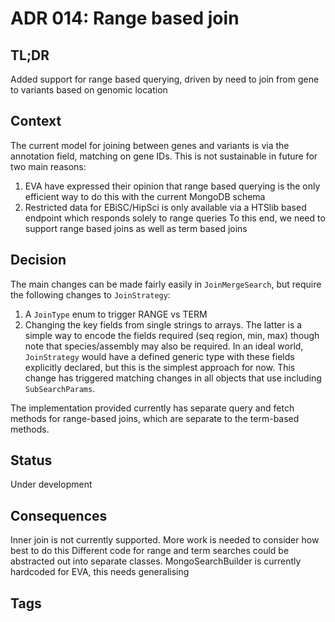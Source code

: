 # ADR 014: Range based join 

## TL;DR
Added support for range based querying, driven by need to join from gene to variants based on genomic location

## Context
The current model for joining between genes and variants is via the annotation field, matching on gene IDs. 
This is not sustainable in future for two main reasons:
1. EVA have expressed their opinion that range based querying is the only efficient way to do this with the current MongoDB schema
2. Restricted data for EBiSC/HipSci is only available via a HTSlib based endpoint which responds solely to range queries
To this end, we need to support range based joins as well as term based joins

## Decision
The main changes can be made fairly easily in `JoinMergeSearch`, but require the following changes to `JoinStrategy`:
1. A `JoinType` enum to trigger RANGE vs TERM
2. Changing the key fields from single strings to arrays.
The latter is a simple way to encode the fields required (seq region, min, max) though note that species/assembly may also be required. 
In an ideal world, `JoinStrategy` would have a defined generic type with these fields explicitly declared, but this is the simplest approach for now.
This change has triggered matching changes in all objects that use including `SubSearchParams`.

The implementation provided currently has separate query and fetch methods for range-based joins, which are separate to the term-based methods.

## Status
Under development

## Consequences
Inner join is not currently supported. More work is needed to consider how best to do this
Different code for range and term searches could be abstracted out into separate classes.
MongoSearchBuilder is currently hardcoded for EVA, this needs generalising

## Tags
